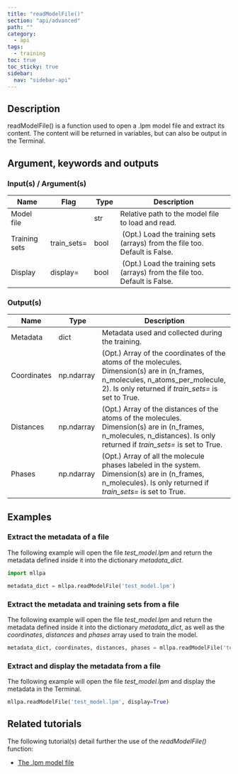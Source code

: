 ```yaml
---
title: "readModelFile()"
section: "api/advanced"
path: ""
category:
  - api
tags:
  - training
toc: true
toc_sticky: true
sidebar:
  nav: "sidebar-api"
---
```


## Description

readModelFile() is a function used to open a .lpm model file and extract its content. The content will be returned in
variables, but can also be output in the Terminal.

## Argument, keywords and outputs

### Input(s) / Argument(s)

| Name | Flag | Type | Description |
|---|---|---|---|
| Model file | | str | Relative path to the model file to load and read. |
| Training sets | train_sets= | bool | (Opt.) Load the training sets (arrays) from the file too. Default is False. |
| Display | display= | bool | (Opt.) Load the training sets (arrays) from the file too. Default is False. |

### Output(s)

| Name | Type | Description |
|---|---|---|
| Metadata | dict | Metadata used and collected during the training. |
| Coordinates | np.ndarray | (Opt.) Array of the coordinates of the atoms of the molecules. Dimension(s) are in (n_frames, n_molecules, n_atoms_per_molecule, 2). Is only returned if *train_sets=* is set to True. |
| Distances | np.ndarray | (Opt.) Array of the distances of the atoms of the molecules. Dimension(s) are in (n_frames, n_molecules, n_distances). Is only returned if *train_sets=* is set to True. |
| Phases | np.ndarray | (Opt.) Array of all the molecule phases labeled in the system. Dimension(s) are in (n_frames, n_molecules). Is only returned if *train_sets=* is set to True. |

## Examples

### Extract the metadata of a file

The following example will open the file *test_model.lpm* and return the metadata defined inside
it into the dictionary *metadata_dict*.

```python
import mllpa

metadata_dict = mllpa.readModelFile('test_model.lpm')
```

### Extract the metadata and training sets from a file

The following example will open the file *test_model.lpm* and return the metadata defined inside
it into the dictionary *metadata_dict*, as well as the *coordinates*, *distances* and *phases* array used to train the model.

```python
metadata_dict, coordinates, distances, phases = mllpa.readModelFile('test_model.lpm', train_sets=True)
```

### Extract and display the metadata from a file

The following example will open the file *test_model.lpm* and display the metadata
in the Terminal.

```python
mllpa.readModelFile('test_model.lpm', display=True)
```

## Related tutorials

The following tutorial(s) detail further the use of the *readModelFile()* function:

* [The .lpm model file](/mllpa/documentation/tutorials/outputs/1-model-file/)
